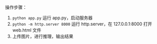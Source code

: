 操作步骤：
1. `python app.py` 运行 app.py，启动服务器
2. `python -m http.server 8000` 运行 http.server，在 127.0.0.1:8000 打开 web.html 文件
3. 上传图片，进行推理，输出结果